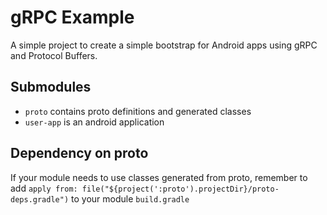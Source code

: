 # gRPC Example

A simple project to create a simple bootstrap for Android apps using gRPC and Protocol Buffers.

## Submodules

* `proto` contains proto definitions and generated classes
* `user-app` is an android application

## Dependency on proto

If your module needs to use classes generated from proto, remember to add `apply from: file("${project(':proto').projectDir}/proto-deps.gradle")` to your module `build.gradle`

